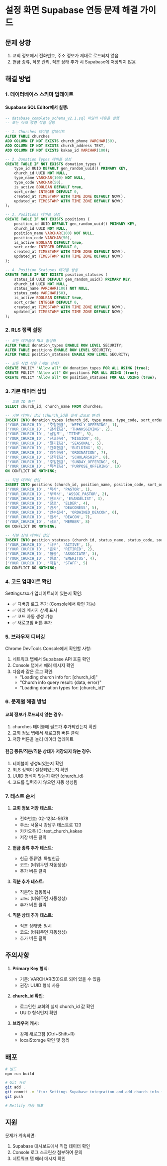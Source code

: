 # 설정 화면 Supabase 연동 문제 해결 가이드

## 문제 상황
1. 교회 정보에서 전화번호, 주소 정보가 제대로 로드되지 않음
2. 헌금 종류, 직분 관리, 직분 상태 추가 시 Supabase에 저장되지 않음

## 해결 방법

### 1. 데이터베이스 스키마 업데이트

#### Supabase SQL Editor에서 실행:
```sql
-- database_complete_schema_v2.1.sql 파일의 내용을 실행
-- 또는 아래 명령 직접 실행

-- 1. Churches 테이블 업데이트
ALTER TABLE churches 
ADD COLUMN IF NOT EXISTS church_phone VARCHAR(50),
ADD COLUMN IF NOT EXISTS church_address TEXT,
ADD COLUMN IF NOT EXISTS kakao_id VARCHAR(100);

-- 2. Donation Types 테이블 생성
CREATE TABLE IF NOT EXISTS donation_types (
    type_id UUID DEFAULT gen_random_uuid() PRIMARY KEY,
    church_id UUID NOT NULL,
    type_name VARCHAR(100) NOT NULL,
    type_code VARCHAR(50),
    is_active BOOLEAN DEFAULT true,
    sort_order INTEGER DEFAULT 0,
    created_at TIMESTAMP WITH TIME ZONE DEFAULT NOW(),
    updated_at TIMESTAMP WITH TIME ZONE DEFAULT NOW()
);

-- 3. Positions 테이블 생성
CREATE TABLE IF NOT EXISTS positions (
    position_id UUID DEFAULT gen_random_uuid() PRIMARY KEY,
    church_id UUID NOT NULL,
    position_name VARCHAR(100) NOT NULL,
    position_code VARCHAR(50),
    is_active BOOLEAN DEFAULT true,
    sort_order INTEGER DEFAULT 0,
    created_at TIMESTAMP WITH TIME ZONE DEFAULT NOW(),
    updated_at TIMESTAMP WITH TIME ZONE DEFAULT NOW()
);

-- 4. Position Statuses 테이블 생성
CREATE TABLE IF NOT EXISTS position_statuses (
    status_id UUID DEFAULT gen_random_uuid() PRIMARY KEY,
    church_id UUID NOT NULL,
    status_name VARCHAR(100) NOT NULL,
    status_code VARCHAR(50),
    is_active BOOLEAN DEFAULT true,
    sort_order INTEGER DEFAULT 0,
    created_at TIMESTAMP WITH TIME ZONE DEFAULT NOW(),
    updated_at TIMESTAMP WITH TIME ZONE DEFAULT NOW()
);
```

### 2. RLS 정책 설정

```sql
-- 모든 테이블에 RLS 활성화
ALTER TABLE donation_types ENABLE ROW LEVEL SECURITY;
ALTER TABLE positions ENABLE ROW LEVEL SECURITY;
ALTER TABLE position_statuses ENABLE ROW LEVEL SECURITY;

-- 모든 작업 허용 (개발 단계)
CREATE POLICY "Allow all" ON donation_types FOR ALL USING (true);
CREATE POLICY "Allow all" ON positions FOR ALL USING (true);
CREATE POLICY "Allow all" ON position_statuses FOR ALL USING (true);
```

### 3. 기본 데이터 삽입

```sql
-- 교회 ID 확인
SELECT church_id, church_name FROM churches;

-- 기본 데이터 삽입 (church_id를 실제 값으로 변경)
INSERT INTO donation_types (church_id, type_name, type_code, sort_order) VALUES
('YOUR_CHURCH_ID', '주정헌금', 'WEEKLY_OFFERING', 1),
('YOUR_CHURCH_ID', '감사헌금', 'THANKSGIVING', 2),
('YOUR_CHURCH_ID', '십일조', 'TITHE', 3),
('YOUR_CHURCH_ID', '선교헌금', 'MISSION', 4),
('YOUR_CHURCH_ID', '절기헌금', 'SEASONAL', 5),
('YOUR_CHURCH_ID', '건축헌금', 'BUILDING', 6),
('YOUR_CHURCH_ID', '임직헌금', 'ORDINATION', 7),
('YOUR_CHURCH_ID', '장학헌금', 'SCHOLARSHIP', 8),
('YOUR_CHURCH_ID', '주일헌금', 'SUNDAY_OFFERING', 9),
('YOUR_CHURCH_ID', '목적헌금', 'PURPOSE_OFFERING', 10)
ON CONFLICT DO NOTHING;

-- 직분 데이터 삽입
INSERT INTO positions (church_id, position_name, position_code, sort_order) VALUES
('YOUR_CHURCH_ID', '목사', 'PASTOR', 1),
('YOUR_CHURCH_ID', '부목사', 'ASSOC_PASTOR', 2),
('YOUR_CHURCH_ID', '전도사', 'EVANGELIST', 3),
('YOUR_CHURCH_ID', '장로', 'ELDER', 4),
('YOUR_CHURCH_ID', '권사', 'DEACONESS', 5),
('YOUR_CHURCH_ID', '안수집사', 'ORDAINED_DEACON', 6),
('YOUR_CHURCH_ID', '집사', 'DEACON', 7),
('YOUR_CHURCH_ID', '성도', 'MEMBER', 8)
ON CONFLICT DO NOTHING;

-- 직분 상태 데이터 삽입
INSERT INTO position_statuses (church_id, status_name, status_code, sort_order) VALUES
('YOUR_CHURCH_ID', '시무', 'ACTIVE', 1),
('YOUR_CHURCH_ID', '은퇴', 'RETIRED', 2),
('YOUR_CHURCH_ID', '협동', 'ASSOCIATE', 3),
('YOUR_CHURCH_ID', '원로', 'EMERITUS', 4),
('YOUR_CHURCH_ID', '직원', 'STAFF', 5)
ON CONFLICT DO NOTHING;
```

### 4. 코드 업데이트 확인

Settings.tsx가 업데이트되어 있는지 확인:
- ✅ 디버깅 로그 추가 (Console에서 확인 가능)
- ✅ 에러 메시지 상세 표시
- ✅ 코드 자동 생성 기능
- ✅ 새로고침 버튼 추가

### 5. 브라우저 디버깅

Chrome DevTools Console에서 확인할 사항:
1. 네트워크 탭에서 Supabase API 호출 확인
2. Console 탭에서 에러 메시지 확인
3. 다음과 같은 로그 확인:
   - "Loading church info for: [church_id]"
   - "Church info query result: {data, error}"
   - "Loading donation types for: [church_id]"

### 6. 문제별 해결 방법

#### 교회 정보가 로드되지 않는 경우:
1. churches 테이블에 필드가 추가되었는지 확인
2. 교회 정보 탭에서 새로고침 버튼 클릭
3. 저장 버튼을 눌러 데이터 업데이트

#### 헌금 종류/직분/직분 상태가 저장되지 않는 경우:
1. 테이블이 생성되었는지 확인
2. RLS 정책이 설정되었는지 확인
3. UUID 형식이 맞는지 확인 (church_id)
4. 코드를 입력하지 않으면 자동 생성됨

### 7. 테스트 순서

1. **교회 정보 저장 테스트**:
   - 전화번호: 02-1234-5678
   - 주소: 서울시 강남구 테스트로 123
   - 카카오톡 ID: test_church_kakao
   - 저장 버튼 클릭

2. **헌금 종류 추가 테스트**:
   - 헌금 종류명: 특별헌금
   - 코드: (비워두면 자동생성)
   - 추가 버튼 클릭

3. **직분 추가 테스트**:
   - 직분명: 협동목사
   - 코드: (비워두면 자동생성)
   - 추가 버튼 클릭

4. **직분 상태 추가 테스트**:
   - 직분 상태명: 임시
   - 코드: (비워두면 자동생성)
   - 추가 버튼 클릭

## 주의사항

1. **Primary Key 형식**:
   - 기존: VARCHAR(50)으로 되어 있을 수 있음
   - 권장: UUID 형식 사용

2. **church_id 확인**:
   - 로그인한 교회의 실제 church_id 값 확인
   - UUID 형식인지 확인

3. **브라우저 캐시**:
   - 강제 새로고침 (Ctrl+Shift+R)
   - localStorage 확인 및 정리

## 배포

```bash
# 빌드
npm run build

# Git 커밋
git add .
git commit -m "fix: Settings Supabase integration and add church info fields"
git push

# Netlify 자동 배포
```

## 지원

문제가 계속되면:
1. Supabase 대시보드에서 직접 데이터 확인
2. Console 로그 스크린샷 첨부하여 문의
3. 네트워크 탭 에러 메시지 확인